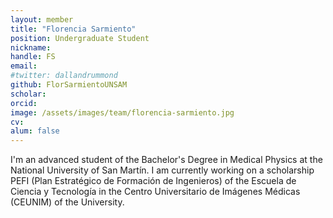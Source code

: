 ```yaml
---
layout: member
title: "Florencia Sarmiento"
position: Undergraduate Student
nickname: 
handle: FS
email: 
#twitter: dallandrummond
github: FlorSarmientoUNSAM
scholar: 
orcid: 
image: /assets/images/team/florencia-sarmiento.jpg
cv: 
alum: false
---
```

I'm an advanced student of the Bachelor's Degree in Medical Physics at the National University of San Martín. I am currently working on a scholarship PEFI (Plan Estratégico de Formación de Ingenieros) of the Escuela de Ciencia y Tecnología in the Centro Universitario de Imágenes Médicas (CEUNIM) of the University.

